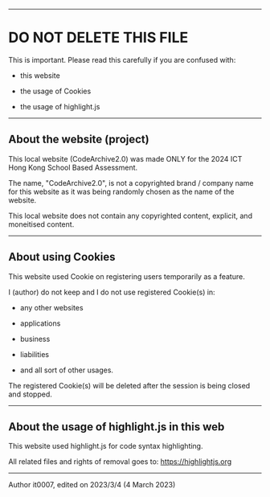 -----------------------------------------------------------------------------------------------------------------------

# DO NOT DELETE THIS FILE #

This is important. Please read this carefully if you are confused with:

- this website

- the usage of Cookies

- the usage of highlight.js

-----------------------------------------------------------------------------------------------------------------------

## About the website (project) ##

This local website (CodeArchive2.0) was made ONLY for the 2024 ICT Hong Kong School Based Assessment.

The name, "CodeArchive2.0", is not a copyrighted brand / company name for this website as it was being randomly chosen as the name of the website.

This local website does not contain any copyrighted content, explicit, and moneitised content.

-----------------------------------------------------------------------------------------------------------------------

## About using Cookies ##

This website used Cookie on registering users temporarily as a feature.

I (author) do not keep and I do not use registered Cookie(s) in:

- any other websites

- applications

- business

- liabilities

- and all sort of other usages.

The registered Cookie(s) will be deleted after the session is being closed and stopped.

-----------------------------------------------------------------------------------------------------------------------
## About the usage of highlight.js in this web ##

This website used highlight.js for code syntax highlighting.

All related files and rights of removal goes to: https://highlightjs.org

-----------------------------------------------------------------------------------------------------------------------

Author it0007, edited on 2023/3/4 (4 March 2023)
